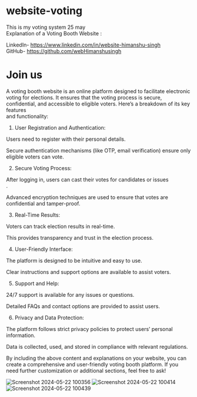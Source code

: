 # website-voting
This is my voting  system 25 may<br>
Explanation of a Voting Booth Website :<br>

LinkedIn- https://www.linkedin.com/in/website-himanshu-singh<br>
GitHub- https://github.com/webHimanshusingh <br>

<h1>Join us</h1>

A voting booth website is an online platform designed to facilitate electronic voting for elections. It ensures that the voting process is secure, confidential, and accessible to eligible voters. Here’s a breakdown of its key features <br>and functionality:<br>

1. User Registration and Authentication:<br>

Users need to register with their personal details.<br>

Secure authentication mechanisms (like OTP, email verification) ensure only eligible voters can vote.<br>

2. Secure Voting Process:<br>

After logging in, users can cast their votes for candidates or issues<br>.

Advanced encryption techniques are used to ensure that votes are confidential and tamper-proof.<br>

3. Real-Time Results:<br>

Voters can track election results in real-time.<br>

This provides transparency and trust in the election process.<br>

4. User-Friendly Interface:<br>

The platform is designed to be intuitive and easy to use.<br>

Clear instructions and support options are available to assist voters.<br>

5. Support and Help:<br>

24/7 support is available for any issues or questions.<br>

Detailed FAQs and contact options are provided to assist users.<br>

6. Privacy and Data Protection:<br>

The platform follows strict privacy policies to protect users’ personal information.<br>

Data is collected, used, and stored in compliance with relevant regulations.<br>

By including the above content and explanations on your website, you can create a comprehensive and user-friendly voting booth platform. If you need further customization or additional sections, feel free to ask!<br>

![Screenshot 2024-05-22 100356](https://github.com/webHimanshusingh/website-voting/assets/170223793/17a5bfc8-78d2-41c4-9982-7c12b16d42ad)
![Screenshot 2024-05-22 100414](https://github.com/webHimanshusingh/website-voting/assets/170223793/178ea729-4f8b-47c9-a4cf-c3afbcc4029a)
![Screenshot 2024-05-22 100439](https://github.com/webHimanshusingh/website-voting/assets/170223793/7ed17c90-7aaa-4ae7-917d-cbb00cb9abe6)


